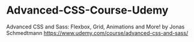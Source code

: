 # Advanced-CSS-Course-Udemy
Advanced CSS and Sass: Flexbox, Grid, Animations and More! by Jonas Schmedtmann https://www.udemy.com/course/advanced-css-and-sass/
